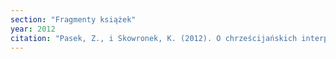 ```yaml
---
section: "Fragmenty książek"
year: 2012
citation: "Pasek, Z., i Skowronek, K. (2012). O chrześcijańskich interpretacjach życiowych nieszczęść i katastrof. Na przykładzie protestantyzmu. W K. Konarska i P. Kowalski (red.), Powodzie, plagi, życie i inne katastrofy (vol. 5, s. 77-92). Wrocław: Colloquia Anthropologica et Communicativa."
---
```


